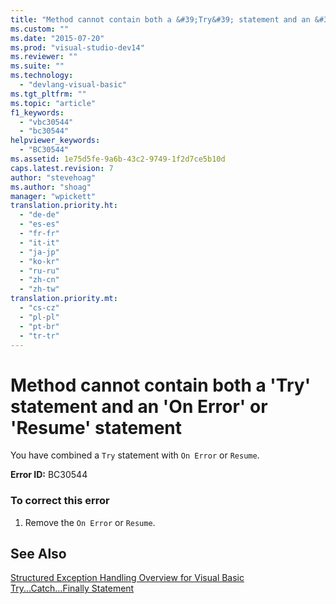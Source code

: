 ```yaml
---
title: "Method cannot contain both a &#39;Try&#39; statement and an &#39;On Error&#39; or &#39;Resume&#39; statement | Microsoft Docs"
ms.custom: ""
ms.date: "2015-07-20"
ms.prod: "visual-studio-dev14"
ms.reviewer: ""
ms.suite: ""
ms.technology: 
  - "devlang-visual-basic"
ms.tgt_pltfrm: ""
ms.topic: "article"
f1_keywords: 
  - "vbc30544"
  - "bc30544"
helpviewer_keywords: 
  - "BC30544"
ms.assetid: 1e75d5fe-9a6b-43c2-9749-1f2d7ce5b10d
caps.latest.revision: 7
author: "stevehoag"
ms.author: "shoag"
manager: "wpickett"
translation.priority.ht: 
  - "de-de"
  - "es-es"
  - "fr-fr"
  - "it-it"
  - "ja-jp"
  - "ko-kr"
  - "ru-ru"
  - "zh-cn"
  - "zh-tw"
translation.priority.mt: 
  - "cs-cz"
  - "pl-pl"
  - "pt-br"
  - "tr-tr"
---
```

# Method cannot contain both a &#39;Try&#39; statement and an &#39;On Error&#39; or &#39;Resume&#39; statement
You have combined a `Try` statement with `On Error` or `Resume`.  
  
 **Error ID:** BC30544  
  
### To correct this error  
  
1.  Remove the `On Error` or `Resume`.  
  
## See Also  
 [Structured Exception Handling Overview for Visual Basic](http://msdn.microsoft.com/en-us/bb81af80-a735-4873-9711-6151a48e418a)   
 [Try...Catch...Finally Statement](/dotnet/visual-basic/language-reference/statements/try-catch-finally-statement)
